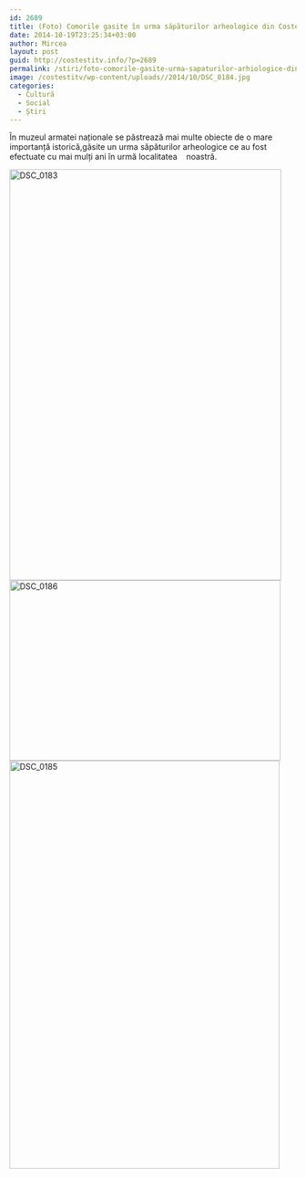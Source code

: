 ```yaml
---
id: 2689
title: (Foto) Comorile gasite în urma săpăturilor arheologice din Costești
date: 2014-10-19T23:25:34+03:00
author: Mircea
layout: post
guid: http://costestitv.info/?p=2689
permalink: /stiri/foto-comorile-gasite-urma-sapaturilor-arhiologice-din-costesti/
image: /costestitv/wp-content/uploads//2014/10/DSC_0184.jpg
categories:
  - Cultură
  - Social
  - Știri
---
```

În muzeul armatei naționale se păstrează mai multe obiecte de o mare importanță istorică,<!--more-->găsite un urma săpăturilor arheologice ce au fost efectuate cu mai mulți ani în urmă localitatea    noastră.

[<img class="alignnone  wp-image-2695" src="/costestitv/wp-content/uploads//2014/10/DSC_01831-199x300.jpg" alt="DSC_0183" width="477" height="720" />](/costestitv/wp-content/uploads//2014/10/DSC_01831.jpg) [<img class="alignnone  wp-image-2694" src="/costestitv/wp-content/uploads//2014/10/DSC_0186-300x199.jpg" alt="DSC_0186" width="476" height="316" srcset="/costestitv/wp-content/uploads//2014/10/DSC_0186-300x199.jpg 300w, /costestitv/wp-content/uploads//2014/10/DSC_0186-90x60.jpg 90w, /costestitv/wp-content/uploads//2014/10/DSC_0186-180x120.jpg 180w, /costestitv/wp-content/uploads//2014/10/DSC_0186-95x64.jpg 95w, /costestitv/wp-content/uploads//2014/10/DSC_0186.jpg 1024w" sizes="(max-width: 476px) 100vw, 476px" />](/costestitv/wp-content/uploads//2014/10/DSC_0186.jpg) [<img class="alignnone  wp-image-2693" src="/costestitv/wp-content/uploads//2014/10/DSC_0185-199x300.jpg" alt="DSC_0185" width="474" height="715" />](/costestitv/wp-content/uploads//2014/10/DSC_0185.jpg)

&nbsp;

&nbsp;